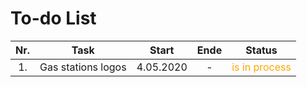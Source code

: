 # To-do List

  | <center> Nr. </center> | <center> Task </center> | <center> Start </center> | <center> Ende </center> | <center> Status </center> |
  | ---:|:---:| -----:| -----:| -----:|
  | <center> 1. </center> | <center> Gas stations logos </center> | <center>4.05.2020 </center> | <center> - </center> | <center> <span style="color:orange">is in process</span> </center> |

